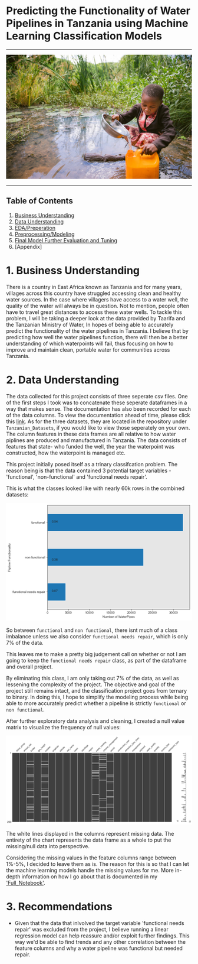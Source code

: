
# Predicting the Functionality of Water Pipelines in Tanzania using Machine Learning Classification Models
---
![tanzania-water-crisis.jpg](Media/tanzania-water-crisis.jpg)

---
## Table of Contents
1. [Business Understanding](#1.-Business-Understanding)
2. [Data Understanding](#2.-Data-Understanding)
3. [EDA/Preperation](#3.-EDA/Preperation)
4. [Preprocessing/Modeling](#4.-Preprocessing/Modeling)
5. [Final Model Further Evaluation and Tuning](#5-final-model-further-evaluation-and-tuning)
6. [Appendix]

# 1. Business Understanding

There is a country in East Africa known as Tanzania and for many years, villages across this country have struggled accessing clean and healthy water sources. In the case where villagers have access to a water well, the quality of the water will always be in question. Not to mention, people often have to travel great distances to access these water wells. To tackle this problem, I will be taking a deeper look at the data provided by Taarifa and the Tanzanian Ministry of Water, In hopes of being able to accurately predict the functionality of the water pipelines in Tanzania. I believe that by predicting how well the water pipelines function, there will then be a better understanding of which waterpoints will fail, thus focusing on how to improve and maintain clean, portable water for communities across Tanzania.

# 2. Data Understanding

The data collected for this project consists of three seperate csv files. One of the first steps I took was to concatenate these seperate dataframes in a way that makes sense. The documentation has also been recorded for each of the data columns. To view the documentation ahead of time, please click this [link](https://www.drivendata.org/competitions/7/pump-it-up-data-mining-the-water-table/page/25/#features_list 'This will open another tab'). As for the three datasets, they are located in the repository under `Tanzanian_Datasets`, if you would like to view those seperately on your own. The column features in these data frames are all relative to how water piplines are produced and manufactured in Tanzania. The data consists of features that state- who funded the well, the year the waterpoint was constructed, how the waterpoint is managed etc.

This project initially posed itself as a trinary classifcation problem. The reason being is that the data contained 3 potential target variables - 'functional', 'non-functional' and 'functional needs repair'.

This is what the classes looked like with nearly 60k rows in the combined datasets:

![trinary-class-barchart.png](Media/trinary-classes-population.png)


So between `functional` and `non functional`, there isnt much of a class imbalance unless we also consider `functional needs repair`, which is only 7% of the data. 

This leaves me to make a pretty big judgement call on whether or not I am going to keep the `functional needs repair` class, as part of the dataframe and overall project.

By eliminating this class, I am only taking out 7% of the data, as well as lessening the complexity of the project. The objective and goal of the project still remains intact, and the classification project goes from ternary to binary.
In doing this, I hope to simplify the modeling process while being able to more accurately predict whether a pipeline is strictly `functional` or `non functional`.

After further exploratory data analysis and cleaning, I created a null value matrix to visualize the frequency of null values:

![null-value-matrix.png](Media/null-value-matrix.png)

The white lines displayed in the columns represent missing data. The entirety of the chart represents the data frame as a whole to put the missing/null data into perspective.

Considering the missing values in the feature columns range between 1%-5%, I decided to leave them as is. The reason for this is so that I can let the machine learning models handle the missing values for me. More in-depth information on how I go about that is documented in my ['Full_Notebook'](Notebook/Full_Notebook.ipynb). 

# 3. Recommendations

- Given that the data that inlvolved the target variable 'functional needs repair' was excluded from the project, I believe running a linear regression model can help reassure and/or exploit further findings. This way we'd be able to find trends and any other correlation between the feature columns and why a water pipeline was functional but needed repair. 